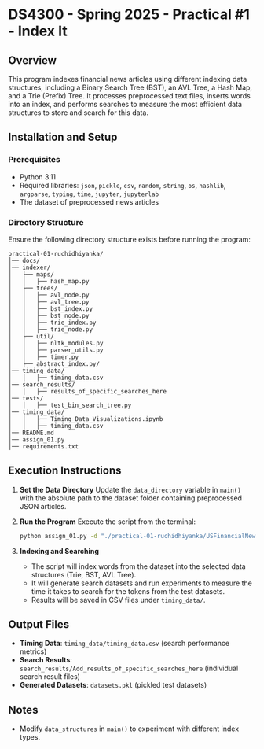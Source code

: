 # DS4300 - Spring 2025 - Practical #1 - Index It

## Overview
This program indexes financial news articles using different indexing data structures, including a Binary Search Tree (BST), an AVL Tree, a Hash Map, and a Trie (Prefix) Tree. It processes preprocessed text files, inserts words into an index, and performs searches to measure the most efficient data structures to store and search for this data.

## Installation and Setup
### Prerequisites
- Python 3.11
- Required libraries: `json`, `pickle`, `csv`, `random`, `string`, `os`, `hashlib`, `argparse`, `typing`, `time`, `jupyter`, `jupyterlab`
- The dataset of preprocessed news articles

### Directory Structure
Ensure the following directory structure exists before running the program:
```
practical-01-ruchidhiyanka/
│── docs/
│── indexer/
│   ├── maps/
│   │   ├── hash_map.py
│   ├── trees/
│   │   ├── avl_node.py
│   │   ├── avl_tree.py
│   │   ├── bst_index.py
│   │   ├── bst_node.py
│   │   ├── trie_index.py
│   │   ├── trie_node.py
│   ├── util/
│   │   ├── nltk_modules.py
│   │   ├── parser_utils.py
│   │   ├── timer.py
│   ├── abstract_index.py/
│── timing_data/
│   │   ├── timing_data.csv
│── search_results/
│   │   ├── results_of_specific_searches_here
│── tests/
│   │   ├── test_bin_search_tree.py
│── timing_data/
│   │   ├── Timing_Data_Visualizations.ipynb
│   │   ├── timing_data.csv
│── README.md
│── assign_01.py
│── requirements.txt
```

## Execution Instructions

1. **Set the Data Directory**
   Update the `data_directory` variable in `main()` with the absolute path to the dataset folder containing preprocessed JSON articles.

2. **Run the Program**
   Execute the script from the terminal:
   ```sh
   python assign_01.py -d "./practical-01-ruchidhiyanka/USFinancialNewsArticles-preprocessed"
   ```
   
3. **Indexing and Searching**
   - The script will index words from the dataset into the selected data structures (Trie, BST, AVL Tree).
   - It will generate search datasets and run experiments to measure the time it takes to search for the tokens from the test datasets.
   - Results will be saved in CSV files under `timing_data/`.

## Output Files
- **Timing Data**: `timing_data/timing_data.csv` (search performance metrics)
- **Search Results**: `search_results/Add_results_of_specific_searches_here` (individual search result files)
- **Generated Datasets**: `datasets.pkl` (pickled test datasets)

## Notes
- Modify `data_structures` in `main()` to experiment with different index types.

